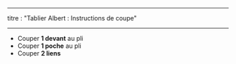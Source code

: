 - - -
titre : "Tablier Albert : Instructions de coupe"
- - -

- Couper **1 devant** au pli
- Couper **1 poche** au pli
- Couper **2 liens**
